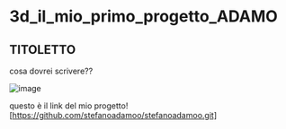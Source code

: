 # 3d_il_mio_primo_progetto_ADAMO
## TITOLETTO
cosa dovrei scrivere??


![image](https://user-images.githubusercontent.com/92849545/139023405-735cc837-26fd-4ada-8597-d4c06e654577.png)

questo è il link del mio progetto! [https://github.com/stefanoadamoo/stefanoadamoo.git]
